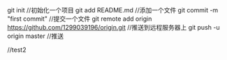 git init														//初始化一个项目
git add README.md												//添加一个文件
git commit -m "first commit"									//提交一个文件
git remote add origin https://github.com/1299039196/origin.git	//推送到远程服务器上
git push -u origin master										//推送



//test2